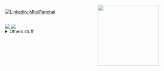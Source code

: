 <img align='right' src='https://media.giphy.com/media/bcKmIWkUMCjVm/giphy.gif' width='200"'>

[![Linkedin: MitulPanchal](https://img.shields.io/badge/-Mitulpanchal-black?style=flat-square&logo=Linkedin&logoColor=white&link=https://www.linkedin.com/in/imitulpanchal/)](https://www.linkedin.com/in/imitulpanchal/)



<br>



<img align="left" src="https://github-readme-stats.vercel.app/api/top-langs/?username=MitulPanchal&theme=light&hide_border=true&layout=compact" />
    <img align="center" src="https://github-readme-stats.vercel.app/api/?username=MitulPanchal&theme=black&show_icons=true&hide_border=true" />

  
<!--
<details>
<summary>Click for GitHub Stats</summary>
  <p>
    <img align="left" src="https://github-readme-stats.vercel.app/api/top-langs/?username=MitulPanchal&theme=light&hide_border=true&layout=compact" />
    <img align="center" src="https://github-readme-stats.vercel.app/api/?username=MitulPanchal&theme=black&show_icons=true&hide_border=true" />
  </p>
<details>
-->

<details>
    <summary>Others stuff</summary>
<br>    

[![Twitter: MitulPanchal](https://img.shields.io/twitter/follow/MitulPanchal?style=social)](https://twitter.com/imitulpanchal)
[![GitHub MitulPanchal](https://img.shields.io/github/followers/MitulPanchal?label=follow&style=social)](https://github.com/MitulPanchal)

<br>


### Thanks for making this count better <img src="https://encrypted-tbn0.gstatic.com/images?q=tbn%3AANd9GcSvQb1yOi6akcrwYaS-4kI4zvLSek-kMLdK5g&usqp=CAU">
<img src="https://komarev.com/ghpvc/?username=mitulpanchal" alt="mitulpanchal" />

</details>
